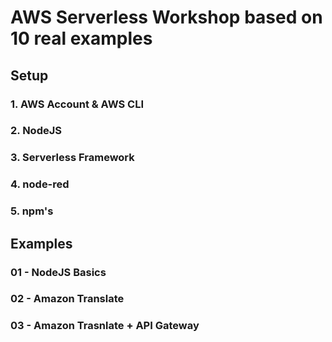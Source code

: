 # AWS Serverless Workshop based on 10 real examples

## Setup

### 1. AWS Account & AWS CLI
### 2. NodeJS
### 3. Serverless Framework
### 4. node-red
### 5. npm's

## Examples

### 01 - NodeJS Basics
### 02 - Amazon Translate
### 03 - Amazon Trasnlate + API Gateway

